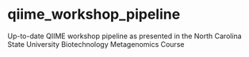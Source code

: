 # qiime_workshop_pipeline
Up-to-date QIIME workshop pipeline as presented in the North Carolina State University Biotechnology Metagenomics Course
